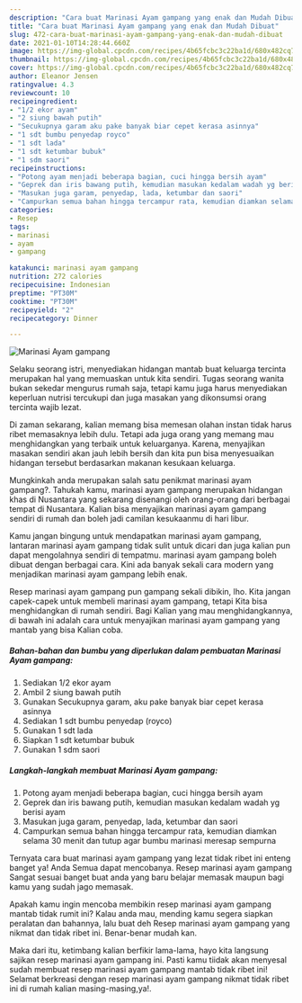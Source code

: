 ```yaml
---
description: "Cara buat Marinasi Ayam gampang yang enak dan Mudah Dibuat"
title: "Cara buat Marinasi Ayam gampang yang enak dan Mudah Dibuat"
slug: 472-cara-buat-marinasi-ayam-gampang-yang-enak-dan-mudah-dibuat
date: 2021-01-10T14:28:44.660Z
image: https://img-global.cpcdn.com/recipes/4b65fcbc3c22ba1d/680x482cq70/marinasi-ayam-gampang-foto-resep-utama.jpg
thumbnail: https://img-global.cpcdn.com/recipes/4b65fcbc3c22ba1d/680x482cq70/marinasi-ayam-gampang-foto-resep-utama.jpg
cover: https://img-global.cpcdn.com/recipes/4b65fcbc3c22ba1d/680x482cq70/marinasi-ayam-gampang-foto-resep-utama.jpg
author: Eleanor Jensen
ratingvalue: 4.3
reviewcount: 10
recipeingredient:
- "1/2 ekor ayam"
- "2 siung bawah putih"
- "Secukupnya garam aku pake banyak biar cepet kerasa asinnya"
- "1 sdt bumbu penyedap royco"
- "1 sdt lada"
- "1 sdt ketumbar bubuk"
- "1 sdm saori"
recipeinstructions:
- "Potong ayam menjadi beberapa bagian, cuci hingga bersih ayam"
- "Geprek dan iris bawang putih, kemudian masukan kedalam wadah yg berisi ayam"
- "Masukan juga garam, penyedap, lada, ketumbar dan saori"
- "Campurkan semua bahan hingga tercampur rata, kemudian diamkan selama 30 menit dan tutup agar bumbu marinasi meresap sempurna"
categories:
- Resep
tags:
- marinasi
- ayam
- gampang

katakunci: marinasi ayam gampang 
nutrition: 272 calories
recipecuisine: Indonesian
preptime: "PT30M"
cooktime: "PT30M"
recipeyield: "2"
recipecategory: Dinner

---
```



![Marinasi Ayam gampang](https://img-global.cpcdn.com/recipes/4b65fcbc3c22ba1d/680x482cq70/marinasi-ayam-gampang-foto-resep-utama.jpg)

Selaku seorang istri, menyediakan hidangan mantab buat keluarga tercinta merupakan hal yang memuaskan untuk kita sendiri. Tugas seorang  wanita bukan sekedar mengurus rumah saja, tetapi kamu juga harus menyediakan keperluan nutrisi tercukupi dan juga masakan yang dikonsumsi orang tercinta wajib lezat.

Di zaman  sekarang, kalian memang bisa memesan olahan instan tidak harus ribet memasaknya lebih dulu. Tetapi ada juga orang yang memang mau menghidangkan yang terbaik untuk keluarganya. Karena, menyajikan masakan sendiri akan jauh lebih bersih dan kita pun bisa menyesuaikan hidangan tersebut berdasarkan makanan kesukaan keluarga. 



Mungkinkah anda merupakan salah satu penikmat marinasi ayam gampang?. Tahukah kamu, marinasi ayam gampang merupakan hidangan khas di Nusantara yang sekarang disenangi oleh orang-orang dari berbagai tempat di Nusantara. Kalian bisa menyajikan marinasi ayam gampang sendiri di rumah dan boleh jadi camilan kesukaanmu di hari libur.

Kamu jangan bingung untuk mendapatkan marinasi ayam gampang, lantaran marinasi ayam gampang tidak sulit untuk dicari dan juga kalian pun dapat mengolahnya sendiri di tempatmu. marinasi ayam gampang boleh dibuat dengan berbagai cara. Kini ada banyak sekali cara modern yang menjadikan marinasi ayam gampang lebih enak.

Resep marinasi ayam gampang pun gampang sekali dibikin, lho. Kita jangan capek-capek untuk membeli marinasi ayam gampang, tetapi Kita bisa menghidangkan di rumah sendiri. Bagi Kalian yang mau menghidangkannya, di bawah ini adalah cara untuk menyajikan marinasi ayam gampang yang mantab yang bisa Kalian coba.

<!--inarticleads1-->

##### Bahan-bahan dan bumbu yang diperlukan dalam pembuatan Marinasi Ayam gampang:

1. Sediakan 1/2 ekor ayam
1. Ambil 2 siung bawah putih
1. Gunakan Secukupnya garam, aku pake banyak biar cepet kerasa asinnya
1. Sediakan 1 sdt bumbu penyedap (royco)
1. Gunakan 1 sdt lada
1. Siapkan 1 sdt ketumbar bubuk
1. Gunakan 1 sdm saori




<!--inarticleads2-->

##### Langkah-langkah membuat Marinasi Ayam gampang:

1. Potong ayam menjadi beberapa bagian, cuci hingga bersih ayam
1. Geprek dan iris bawang putih, kemudian masukan kedalam wadah yg berisi ayam
1. Masukan juga garam, penyedap, lada, ketumbar dan saori
1. Campurkan semua bahan hingga tercampur rata, kemudian diamkan selama 30 menit dan tutup agar bumbu marinasi meresap sempurna




Ternyata cara buat marinasi ayam gampang yang lezat tidak ribet ini enteng banget ya! Anda Semua dapat mencobanya. Resep marinasi ayam gampang Sangat sesuai banget buat anda yang baru belajar memasak maupun bagi kamu yang sudah jago memasak.

Apakah kamu ingin mencoba membikin resep marinasi ayam gampang mantab tidak rumit ini? Kalau anda mau, mending kamu segera siapkan peralatan dan bahannya, lalu buat deh Resep marinasi ayam gampang yang nikmat dan tidak ribet ini. Benar-benar mudah kan. 

Maka dari itu, ketimbang kalian berfikir lama-lama, hayo kita langsung sajikan resep marinasi ayam gampang ini. Pasti kamu tiidak akan menyesal sudah membuat resep marinasi ayam gampang mantab tidak ribet ini! Selamat berkreasi dengan resep marinasi ayam gampang nikmat tidak ribet ini di rumah kalian masing-masing,ya!.

